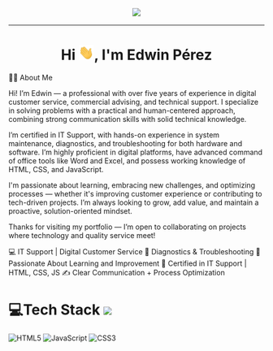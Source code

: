 <p align="center">
  <img src="https://github.com/thompsonemerson/thompsonemerson/raw/master/cover-thompson.png" height="200"/>
</p>
<hr>
<h1 align="center">Hi <img src="https://raw.githubusercontent.com/ABSphreak/ABSphreak/master/gifs/Hi.gif" width="30px">, I'm Edwin Pérez</h1>

🧑‍💻 About Me

Hi! I’m Edwin — a professional with over five years of experience in digital customer service, commercial advising, and technical support. I specialize in solving problems with a practical and human-centered approach, combining strong communication skills with solid technical knowledge.

I’m certified in IT Support, with hands-on experience in system maintenance, diagnostics, and troubleshooting for both hardware and software. I’m highly proficient in digital platforms, have advanced command of office tools like Word and Excel, and possess working knowledge of HTML, CSS, and JavaScript.

I'm passionate about learning, embracing new challenges, and optimizing processes — whether it's improving customer experience or contributing to tech-driven projects. I’m always looking to grow, add value, and maintain a proactive, solution-oriented mindset.

Thanks for visiting my portfolio — I’m open to collaborating on projects where technology and quality service meet!

💻 IT Support | Digital Customer Service
🔧 Diagnostics & Troubleshooting
🧠 Passionate About Learning and Improvement
📜 Certified in IT Support | HTML, CSS, JS
✍️ Clear Communication + Process Optimization

# 💻Tech Stack <img src = "https://media2.giphy.com/media/QssGEmpkyEOhBCb7e1/giphy.gif?cid=ecf05e47a0n3gi1bfqntqmob8g9aid1oyj2wr3ds3mg700bl&rid=giphy.gif" width = 32px> 
![HTML5](https://img.shields.io/badge/html5-%23E34F26.svg?style=for-the-badge&logo=html5&logoColor=white) ![JavaScript](https://img.shields.io/badge/javascript-%23323330.svg?style=for-the-badge&logo=javascript&logoColor=%23F7DF1E) ![CSS3](https://img.shields.io/badge/css3-%231572B6.svg?style=for-the-badge&logo=css3&logoColor=white)
